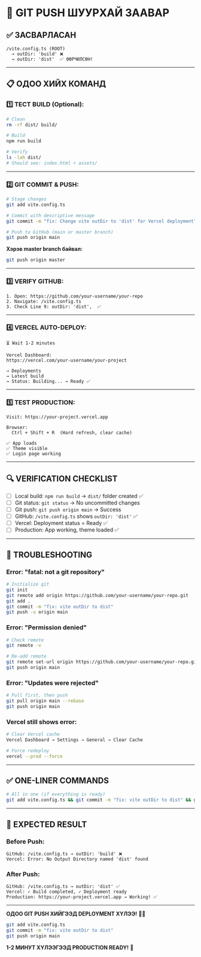 # 🚀 GIT PUSH ШУУРХАЙ ЗААВАР

## ✅ ЗАСВАРЛАСАН

```
/vite.config.ts (ROOT)
  → outDir: 'build' ❌
  → outDir: 'dist'  ✅ ӨӨРЧИЛСӨН!
```

---

## 📋 ОДОО ХИЙХ КОМАНД

### 1️⃣ ТЕСТ BUILD (Optional):

```bash
# Clean
rm -rf dist/ build/

# Build
npm run build

# Verify
ls -lah dist/
# Should see: index.html + assets/
```

---

### 2️⃣ GIT COMMIT & PUSH:

```bash
# Stage changes
git add vite.config.ts

# Commit with descriptive message
git commit -m "fix: Change vite outDir to 'dist' for Vercel deployment"

# Push to GitHub (main or master branch)
git push origin main
```

**Хэрэв master branch байвал:**
```bash
git push origin master
```

---

### 3️⃣ VERIFY GITHUB:

```
1. Open: https://github.com/your-username/your-repo
2. Navigate: /vite.config.ts
3. Check Line 9: outDir: 'dist',  ✅
```

---

### 4️⃣ VERCEL AUTO-DEPLOY:

```
⏳ Wait 1-2 minutes

Vercel Dashboard:
https://vercel.com/your-username/your-project

→ Deployments
→ Latest build
→ Status: Building... → Ready ✅
```

---

### 5️⃣ TEST PRODUCTION:

```
Visit: https://your-project.vercel.app

Browser:
  Ctrl + Shift + R  (Hard refresh, clear cache)

✅ App loads
✅ Theme visible
✅ Login page working
```

---

## 🔍 VERIFICATION CHECKLIST

- [ ] Local build: `npm run build` → `dist/` folder created ✅
- [ ] Git status: `git status` → No uncommitted changes
- [ ] Git push: `git push origin main` → Success
- [ ] GitHub: `/vite.config.ts` shows `outDir: 'dist'` ✅
- [ ] Vercel: Deployment status = Ready ✅
- [ ] Production: App working, theme loaded ✅

---

## 🐛 TROUBLESHOOTING

### Error: "fatal: not a git repository"
```bash
# Initialize git
git init
git remote add origin https://github.com/your-username/your-repo.git
git add .
git commit -m "fix: vite outDir to dist"
git push -u origin main
```

### Error: "Permission denied"
```bash
# Check remote
git remote -v

# Re-add remote
git remote set-url origin https://github.com/your-username/your-repo.git
git push origin main
```

### Error: "Updates were rejected"
```bash
# Pull first, then push
git pull origin main --rebase
git push origin main
```

### Vercel still shows error:
```bash
# Clear Vercel cache
Vercel Dashboard → Settings → General → Clear Cache

# Force redeploy
vercel --prod --force
```

---

## ✅ ONE-LINER COMMANDS

```bash
# All in one (if everything is ready)
git add vite.config.ts && git commit -m "fix: vite outDir to dist" && git push origin main
```

---

## 🎯 EXPECTED RESULT

### Before Push:
```
GitHub: /vite.config.ts → outDir: 'build' ❌
Vercel: Error: No Output Directory named 'dist' found
```

### After Push:
```
GitHub: /vite.config.ts → outDir: 'dist' ✅
Vercel: ✓ Build completed, ✓ Deployment ready
Production: https://your-project.vercel.app → Working! ✅
```

---

**ОДОО GIT PUSH ХИЙГЭЭД DEPLOYMENT ХҮЛЭЭ!** 🚀✅

```bash
git add vite.config.ts
git commit -m "fix: vite outDir to dist"
git push origin main
```

**1-2 МИНУТ ХҮЛЭЭГЭЭД PRODUCTION READY!** 🎉
